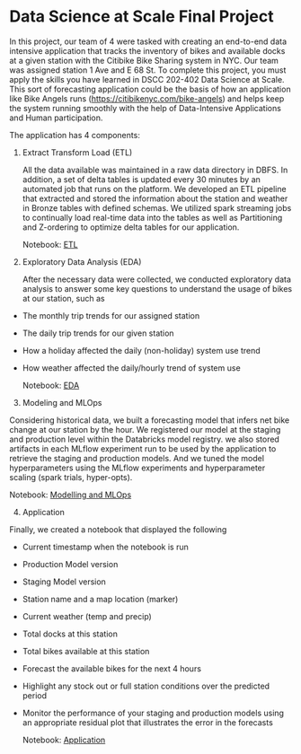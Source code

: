 # Data Science at Scale Final Project

In this project, our team of 4 were tasked with creating an end-to-end data intensive application that tracks the inventory of bikes and available docks at a given station with the Citibike Bike Sharing system in NYC. Our team was assigned station 1 Ave and E 68 St. To complete this project, you must apply the skills you have learned in DSCC 202-402 Data Science at Scale. This sort of forecasting application could be the basis of how an application like Bike Angels runs (https://citibikenyc.com/bike-angels) and helps keep the system running smoothly with the
help of Data-Intensive Applications and Human participation.

The application has 4 components:

1. Extract Transform Load (ETL)

   All the data available was maintained in a raw data directory in DBFS. In addition, a set of delta tables is updated every 30 minutes by an automated job that runs on the platform. We developed an ETL pipeline that extracted and stored the information about the station and weather in Bronze tables with defined schemas. We utilized spark streaming jobs to continually load real-time data into the tables as well as Partitioning and Z-ordering to optimize delta tables for our application.

   Notebook: [ETL](https://github.com/hvu76/Data-Science-at-Scale-final-project/blob/main/final_project/01%20etl.py)
   
3. Exploratory Data Analysis (EDA)

   After the necessary data were collected, we conducted exploratory data analysis to answer some key questions to understand the usage of bikes at our station, such as
- The monthly trip trends for our assigned station
- The daily trip trends for our given station
- How a holiday affected the daily (non-holiday) system use trend
- How weather affected the daily/hourly trend of system use

  Notebook: [EDA](https://github.com/hvu76/Data-Science-at-Scale-final-project/blob/main/final_project/02%20eda.py)
  
3. Modeling and MLOps
  
  Considering historical data, we built a forecasting model that infers net bike change at our station by the hour. We registered our model at the staging and production level within the Databricks model registry. we also stored artifacts in each MLflow experiment run to be used by the application to retrieve the staging and production models. And we tuned the model hyperparameters using the MLflow experiments and hyperparameter scaling (spark trials, hyper-opts).

  Notebook: [Modelling and MLOps](https://github.com/hvu76/Data-Science-at-Scale-final-project/blob/main/final_project/03%20mdl.py)
  
4. Application
  
  Finally, we created a notebook that displayed the following
- Current timestamp when the notebook is run 
- Production Model version
- Staging Model version
- Station name and a map location (marker)
- Current weather (temp and precip)
- Total docks at this station
- Total bikes available at this station
- Forecast the available bikes for the next 4 hours
- Highlight any stock out or full station conditions over the predicted period
- Monitor the performance of your staging and production models using an appropriate residual plot that illustrates the error in the forecasts

  Notebook: [Application](https://github.com/hvu76/Data-Science-at-Scale-final-project/blob/main/final_project/04%20app.py)


